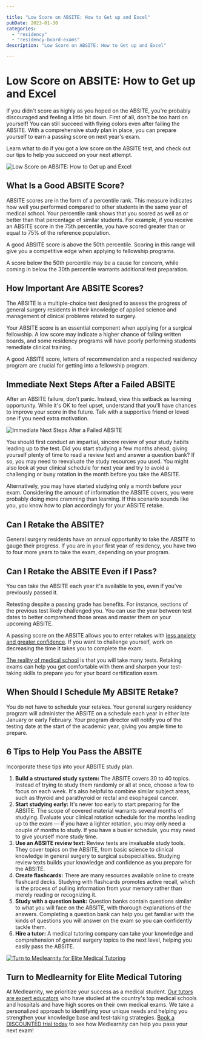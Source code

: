 ```yaml
---

title: "Low Score on ABSITE: How to Get up and Excel"
pubDate: 2023-01-30
categories: 
  - "residency"
  - "residency-board-exams"
description: "Low Score on ABSITE: How to Get up and Excel"

---
```



# Low Score on ABSITE: How to Get up and Excel

If you didn't score as highly as you hoped on the ABSITE, you're probably discouraged and feeling a little bit down. First of all, don't be too hard on yourself! You can still succeed with flying colors even after failing the ABSITE. With a comprehensive study plan in place, you can prepare yourself to earn a passing score on next year's exam.

Learn what to do if you got a low score on the ABSITE test, and check out our tips to help you succeed on your next attempt.

![Low Score on ABSITE: How to Get up and Excel](https://i2xfwztd2ksbegse.public.blob.vercel-storage.com/wp/2023/01/01-low-score-on-absite.jpg)

## What Is a Good ABSITE Score?

ABSITE scores are in the form of a percentile rank. This measure indicates how well you performed compared to other students in the same year of medical school. Your percentile rank shows that you scored as well as or better than that percentage of similar students. For example, if you receive an ABSITE score in the 75th percentile, you have scored greater than or equal to 75% of the reference population.

A good ABSITE score is above the 50th percentile. Scoring in this range will give you a competitive edge when applying to fellowship programs.

A score below the 50th percentile may be a cause for concern, while coming in below the 30th percentile warrants additional test preparation.

## How Important Are ABSITE Scores?

The ABSITE is a multiple-choice test designed to assess the progress of general surgery residents in their knowledge of applied science and management of clinical problems related to surgery.

Your ABSITE score is an essential component when applying for a surgical fellowship. A low score may indicate a higher chance of failing written boards, and some residency programs will have poorly performing students remediate clinical training.

A good ABSITE score, letters of recommendation and a respected residency program are crucial for getting into a fellowship program.

## Immediate Next Steps After a Failed ABSITE

After an ABSITE failure, don't panic. Instead, view this setback as learning opportunity. While it's OK to feel upset, understand that you'll have chances to improve your score in the future. Talk with a supportive friend or loved one if you need extra motivation.

![Immediate Next Steps After a Failed ABSITE](https://i2xfwztd2ksbegse.public.blob.vercel-storage.com/wp/2023/01/02-first-conduct-an-impartial-sincere-review.jpg)

You should first conduct an impartial, sincere review of your study habits leading up to the test. Did you start studying a few months ahead, giving yourself plenty of time to read a review text and answer a question bank? If so, you may need to reevaluate the study resources you used. You might also look at your clinical schedule for next year and try to avoid a challenging or busy rotation in the month before you take the ABSITE.

Alternatively, you may have started studying only a month before your exam. Considering the amount of information the ABSITE covers, you were probably doing more cramming than learning. If this scenario sounds like you, you know how to plan accordingly for your ABSITE retake.

## Can I Retake the ABSITE?

General surgery residents have an annual opportunity to take the ABSITE to gauge their progress. If you are in your first year of residency, you have two to four more years to take the exam, depending on your program.

## Can I Retake the ABSITE Even if I Pass?

You can take the ABSITE each year it's available to you, even if you've previously passed it.

Retesting despite a passing grade has benefits. For instance, sections of the previous test likely challenged you. You can use the year between test dates to better comprehend those areas and master them on your upcoming ABSITE.

A passing score on the ABSITE allows you to enter retakes with [less anxiety and greater confidence](https://www.medlearnity.com/tips-for-med-school-test-anxiety/). If you want to challenge yourself, work on decreasing the time it takes you to complete the exam.

[The reality of medical school](https://www.medlearnity.com/medical-student-journey/) is that you will take many tests. Retaking exams can help you get comfortable with them and sharpen your test-taking skills to prepare you for your board certification exam.

## When Should I Schedule My ABSITE Retake?

You do not have to schedule your retakes. Your general surgery residency program will administer the ABSITE on a schedule each year in either late January or early February. Your program director will notify you of the testing date at the start of the academic year, giving you ample time to prepare.

## 6 Tips to Help You Pass the ABSITE

Incorporate these tips into your ABSITE study plan.

1. **Build a structured study system:** The ABSITE covers 30 to 40 topics. Instead of trying to study them randomly or all at once, choose a few to focus on each week. It's also helpful to combine similar subject areas, such as thyroid and parathyroid or rectal and esophageal cancer.
2. **Start studying early:** It's never too early to start preparing for the ABSITE. The scope of covered material warrants several months of studying. Evaluate your clinical rotation schedule for the months leading up to the exam — if you have a lighter rotation, you may only need a couple of months to study. If you have a busier schedule, you may need to give yourself more study time.
3. **Use an ABSITE review text:** Review texts are invaluable study tools. They cover topics on the ABSITE, from basic science to clinical knowledge in general surgery to surgical subspecialties. Studying review texts builds your knowledge and confidence as you prepare for the ABSITE.
4. **Create flashcards:** There are many resources available online to create flashcard decks. Studying with flashcards promotes active recall, which is the process of pulling information from your memory rather than merely reading or recognizing it.
5. **Study with a question bank:** Question banks contain questions similar to what you will face on the ABSITE, with thorough explanations of the answers. Completing a question bank can help you get familiar with the kinds of questions you will answer on the exam so you can confidently tackle them.
6. **Hire a tutor:** A medical tutoring company can take your knowledge and comprehension of general surgery topics to the next level, helping you easily pass the ABSITE.

[![Turn to Medlearnity for Elite Medical Tutoring](https://i2xfwztd2ksbegse.public.blob.vercel-storage.com/wp/2023/01/03-turn-to-medlearnity-for-elite-medical-tutoring.jpg)](https://www.medlearnity.com/start-here/)

## Turn to Medlearnity for Elite Medical Tutoring

At Medlearnity, we prioritize your success as a medical student. [Our tutors are expert educators](https://www.medlearnity.com/our-tutors/) who have studied at the country's top medical schools and hospitals and have high scores on their own medical exams. We take a personalized approach to identifying your unique needs and helping you strengthen your knowledge base and test-taking strategies. [Book a DISCOUNTED trial today](https://www.medlearnity.com/start-here/) to see how Medlearnity can help you pass your next exam!

